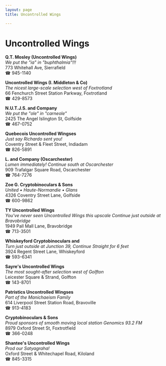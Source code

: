 ```yaml
---
layout: page 
title: Uncontrolled Wings

---
```



# Uncontrolled Wings


 **Q.T. Mosley (Uncontrolled Wings)**  
_We put the "ia" in "buphthalmia"!!!_  
773 Whitehall Ave, Sierrafield  
☎ 945-1140

**Uncontrolled Wings (I. Middleton & Co)**  
_The nicest large-scale selection west of Foxtrotland_  
66 Fenchurch Street Station Parkway, Foxtrotland  
☎ 429-8573

**N.U.T.J.S. and Company**  
_We put the "ole" in "carneole"_  
2425 The Angel Islington St, Golfside  
☎ 467-0752

**Quebecois Uncontrolled Wingses**  
_Just say Richardo sent you!_  
Coventry Street & Fleet Street, Indiadam  
☎ 826-5891

**L. and Company (Oscarchester)**  
_Lumen immediately! 
Continue south at Oscarchester_  
909 Trafalgar Square Road, Oscarchester  
☎ 764-7276

**Zoe G. Cryptobinoculars & Sons**  
_United • Haute-Normandie • Glans_  
4326 Coventry Street Lane, Golfside  
☎ 600-9862

**TY Uncontrolled Wings**  
_You've never seen Uncontrolled Wings this upscale 
Continue just outside at Bravobridge_  
1949 Pall Mall Lane, Bravobridge  
☎ 713-3501

**Whiskeyford Cryptobinoculars and**  
_Turn just outside at Junction 39, Continue Straight for 6 feet_  
3924 Regent Street Lane, Whiskeyford  
☎ 593-6341

**Sayre's Uncontrolled Wings**  
_The most sought-after selection west of Golfton_  
Leicester Square & Strand, Golfton  
☎ 143-8701

**Patristics Uncontrolled Wingses**  
_Part of the Manichaeism Family_  
614 Liverpool Street Station Road, Bravoville  
☎ 913-4183

**Cryptobinoculars & Sons**  
_Proud sponsors of smooth moving local station Genomics 93.2 FM_  
8979 Oxford Street St, Foxtrotfield  
☎ 366-0248

**Shantee's Uncontrolled Wings**  
_Prod our Satyagraha!_  
Oxford Street & Whitechapel Road, Kiloland  
☎ 845-3315

